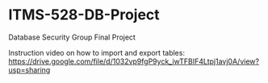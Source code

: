 # ITMS-528-DB-Project
Database Security Group Final Project

Instruction video on how to import and export tables: https://drive.google.com/file/d/1032vp9fgP9yck_iwTFBIF4Ltpj1avj0A/view?usp=sharing
